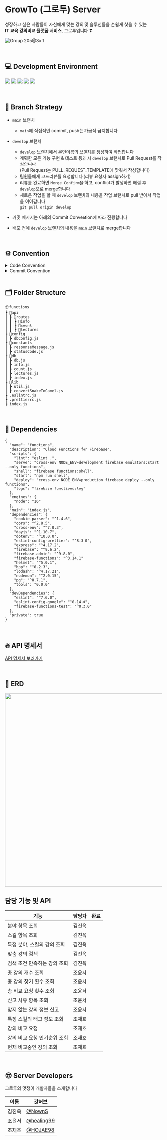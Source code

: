 # GrowTo (그로투) Server

성장하고 싶은 사람들이 자신에게 맞는 강의 및 솔루션들을 손쉽게 찾을 수 있는 <br>
**IT 교육 강의비교 플랫폼 서비스**, 그로투입니다 ❣

![Group 205@3x 1](https://user-images.githubusercontent.com/60960130/148967729-538fbb0d-045f-4cc3-a175-e8bb5f5e547f.png)

<br>

## 💻 Development Environment

<img src="https://img.shields.io/badge/Node.js-v16-green"/> <img src="https://img.shields.io/badge/Express-v4.17.2-green"/> <img src="https://img.shields.io/badge/PostgreSQL-v12.5-blue"/> <img src="https://img.shields.io/badge/Javascript-es6-yellow"/> <img src="https://img.shields.io/badge/Firebase-blue"/>

<br>

## 🔱 Branch Strategy

- `main` 브랜치 <br>
  - `main`에 직접적인 commit, push는 가급적 금지합니다
- `develop` 브랜치<br>

  - `develop` 브랜치에서 본인이름의 브랜치를 생성하여 작업합니다<br>
  - 계획한 모든 기능 구현 & 테스트 통과 시 `develop` 브랜치로 Pull Request를 작성합니다<br>
    (Pull Request는 PULL_REQUEST_TEMPLATE에 맞춰서 작성합니다)<br>
  - 팀원들에게 코드리뷰를 요청합니다 (리뷰 요청자 assign하기)<br>
  - 리뷰를 완료하면 `Merge Confirm`을 하고, conflict가 발생하면 해결 후 `develop`으로 merge합니다<br>
  - 새로운 작업을 할 때 `develop` 브랜치의 내용을 작업 브랜치로 pull 받아서 작업을 이어갑니다<br>
    `git pull origin develop`

- 커밋 메시지는 아래의 Commit Convention에 따라 진행합니다

- 배포 전에 `develop` 브랜치의 내용을 `main` 브랜치로 merge합니다

<br>

## ⚙ Convention

<details>
  <summary>Code Convention</summary>
  
1. 변수명, 함수명은 lowerCamelCase를 사용합니다
  
2. 함수는 "동사+명사" 형태로 사용합니다 (ex) getInformation 
  
3. 약어는 되도록 사용하지 않습니다
  
4. 주석의 경우 한 줄은 //로 작성하고, 그 외에는 /** */ 을 사용합니다
  
5. Bracket 규칙 
  
  - 괄호 사용시 한칸 띄우고 사용

    ```jsx
    // 괄호 사용 한칸 띄우고 사용
    if (left == true) {
      return;
    }
    ```

- 한줄 if 문도 bracket 사용하여 작성
  ```jsx
  // 한줄 if 문 - 여러 줄로 작성
  if (trigger) {
    return;
  }
  ```
- 양쪽 띄어쓰기
  ```jsx
  // 띄어쓰기
  if (a == 5) {
    // 양쪽 사이로 띄어쓰기
    return;
  }
  ```

6.  비동기 함수는 async와 await 함수 사용을 지향합니다

</details>

<details>
  <summary>Commit Convention</summary>
<br>
  
- 반영사항을 바로 확인할 수 있도록 작은 기능 하나라도 구현되면 커밋을 권장합니다 <br>
- "[TYPE] 설명" 형식으로 커밋 메시지를 작성합니다 <br>
- 설명은 한글로 작성합니다

```
[FEAT] : 새로운 기능 추가
[UPDATE] : 기존 파일 수정 및 보완
[FIX] : 버그 수정
[DOCS] : 문서 추가, 수정 및 변경
[STYLE] : 코드 포맷팅, 로직의 변화는 없이 띄어쓰기나 탭 문자 등의 사소한 변화
[REFACTOR] : 리팩토링
[TEST] : 테스트 코드 수정 및 변경 (로직 변화 없음)
[CHORE] : 그 외의 변경사항 (주석 추가, 삭제 등)
```

ex)
`[FEAT] "main.js" 게시글 POST 구현 완료`

</details>

<br>

## 🗂 Folder Structure

```
📦functions
┣ 📂api
┃ ┣ 📂routes
┃ ┃ ┣ 📂info
┃ ┃ ┣ 📂count
┃ ┃ ┣ 📂lectures
┣ 📂config
┃ ┣ dbConfig.js
┣ 📂constants
┃ ┣ responseMessage.js
┃ ┣ statusCode.js
┣ 📂db
┃ ┣ db.js
┃ ┣ info.js
┃ ┣ count.js
┃ ┣ lectures.js
┃ ┣ index.js
┣ 📂lib
┃ ┣ util.js
┃ ┣ convertSnakeToCamel.js
┣ .eslintrc.js
┣ .prettierrc.js
┣ index.js
```

<br>

## 🏹 Dependencies

```
{
  "name": "functions",
  "description": "Cloud Functions for Firebase",
  "scripts": {
    "lint": "eslint .",
    "serve": "cross-env NODE_ENV=development firebase emulators:start --only functions",
    "shell": "firebase functions:shell",
    "start": "npm run shell",
    "deploy": "cross-env NODE_ENV=production firebase deploy --only functions",
    "logs": "firebase functions:log"
  },
  "engines": {
    "node": "16"
  },
  "main": "index.js",
  "dependencies": {
    "cookie-parser": "^1.4.6",
    "cors": "^2.8.5",
    "cross-env": "^7.0.3",
    "dayjs": "^1.10.7",
    "dotenv": "^10.0.0",
    "eslint-config-prettier": "^8.3.0",
    "express": "^4.17.2",
    "firebase": "^9.6.2",
    "firebase-admin": "^9.8.0",
    "firebase-functions": "^3.14.1",
    "helmet": "^5.0.1",
    "hpp": "^0.2.3",
    "lodash": "^4.17.21",
    "nodemon": "^2.0.15",
    "pg": "^8.7.1",
    "tools": "0.0.0"
  },
  "devDependencies": {
    "eslint": "^7.6.0",
    "eslint-config-google": "^0.14.0",
    "firebase-functions-test": "^0.2.0"
  },
  "private": true
}
```

<br>

## 🔥 API 명세서

[API 명세서 보러가기](https://lud2ns.notion.site/API-0270ece679f14f92b72bceeeb78c1c28)

<br>

## 📐 ERD

<img src="https://user-images.githubusercontent.com/49135797/149073419-9ed07cb6-c1de-4618-9494-0bfe1a9c525f.png" width="640" height="620"/>

<br>

## 담당 기능 및 API

| 기능                         | 담당자 | 완료 |
| ---------------------------- | ------ | ---- |
| 분야 항목 조회               | 김진욱 |      |
| 스킬 항목 조회               | 김진욱 |      |
| 특정 분야, 스킬의 강의 조회  | 김진욱 |      |
| 맞춤 강의 검색               | 김진욱 |      |
| 검색 조건 만족하는 강의 조회 | 김진욱 |      |
| 총 강의 개수 조회            | 조윤서 |      |
| 총 강의 찾기 횟수 조회       | 조윤서 |      |
| 총 비교 요청 횟수 조회       | 조윤서 |      |
| 신고 사유 항목 조회          | 조윤서 |      |
| 맞지 않는 강의 정보 신고     | 조윤서 |      |
| 특정 스킬의 태그 정보 조회   | 조재호 |      |
| 강의 비교 요청               | 조재호 |      |
| 강의 비교 요청 인기순위 조회 | 조재호 |      |
| 현재 비교중인 강의 조회      | 조재호 |      |

<br>

## 😎 Server Developers

그로투의 멋쟁이 개발자들을 소개합니다

| 이름   | 깃허브                                     |
| ------ | ------------------------------------------ |
| 김진욱 | [@NownS](https://github.com/NownS)         |
| 조윤서 | [@healing99](https://github.com/healing99) |
| 조재호 | [@HOJAE98](https://github.com/HOJAE98)     |
